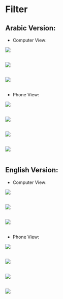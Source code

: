 # Filter


## Arabic Version:

* Computer View:<br>

![](ar-computer.PNG)
<br><br>

![](ar-computer1.PNG)
<br><br>

![](ar-computer2.PNG)
<br><br>

* Phone View:<br>

![](ar-phone.PNG)
<br><br>

![](ar-phone1.PNG)
<br><br>

![](ar-phone2.PNG)
<br><br>

![](ar-phone3.PNG)
<br><br>

## English Version:

* Computer View:<br>

![](en-computer.PNG)
<br><br>

![](en-computer1.PNG)
<br><br>

![](en-computer2.PNG)
<br><br>

* Phone View:<br>

![](en-phone.PNG)
<br><br>

![](en-phone1.PNG)
<br><br>

![](en-phone2.PNG)
<br><br>

![](en-phone3.PNG)
<br><br>